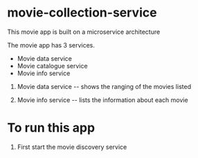 # movie-collection-service

This movie app is built on a microservice architecture

The movie app has 3 services.
- Movie data service
- Movie catalogue service
- Movie info service

1) Movie data service
-- shows the ranging of the movies listed
   
2) Movie info service -- lists the information about each movie

# To run this app
1. First start the movie discovery service